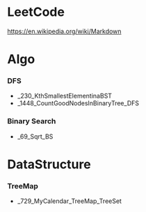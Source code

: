 # LeetCode
https://en.wikipedia.org/wiki/Markdown
<h1>Algo</h1>
<h3>DFS</h3>

<ul>
<li>_230_KthSmallestElementinaBST</li>
<li>_1448_CountGoodNodesInBinaryTree_DFS</li>
</ul>

<h3>Binary Search</h3>
<ul>
<li>_69_Sqrt_BS</li>
</ul>

<h1>DataStructure</h1>

<h3>TreeMap</h3>

<ul>
<li>_729_MyCalendar_TreeMap_TreeSet</li>
</ul>
